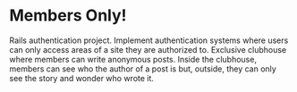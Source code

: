 # Members Only!

Rails authentication project. Implement authentication systems where users can only access areas of a site they are authorized to. Exclusive clubhouse where members can write anonymous posts. Inside the clubhouse, members can see who the author of a post is but, outside, they can only see the story and wonder who wrote it.

